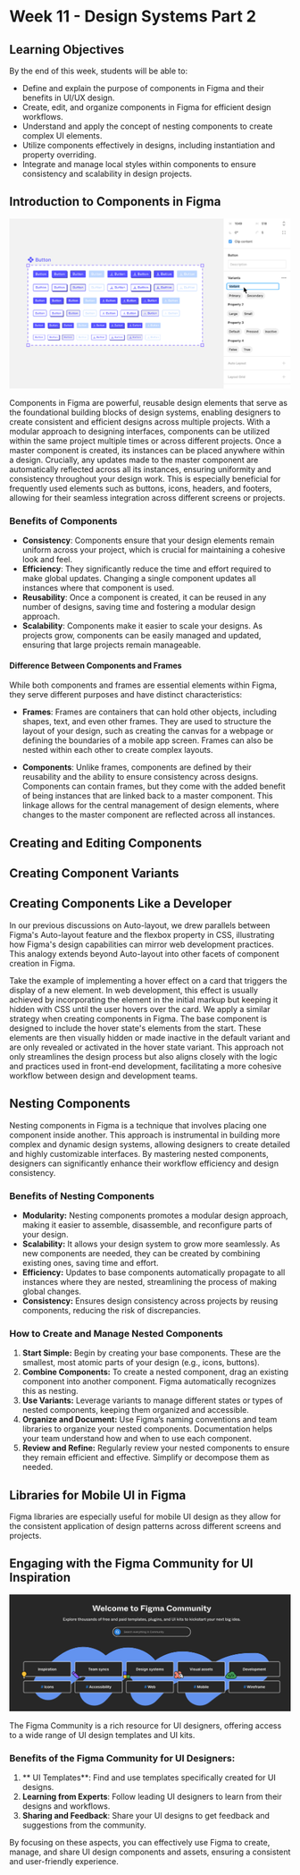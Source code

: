# Week 11 - Design Systems Part 2

## Learning Objectives

By the end of this week, students will be able to:

- Define and explain the purpose of components in Figma and their benefits in UI/UX design.
- Create, edit, and organize components in Figma for efficient design workflows.
- Understand and apply the concept of nesting components to create complex UI elements.
- Utilize components effectively in designs, including instantiation and property overriding.
- Integrate and manage local styles within components to ensure consistency and scalability in design projects.

## Introduction to Components in Figma

![Component Example](./components-banner.png)

Components in Figma are powerful, reusable design elements that serve as the foundational building blocks of design systems, enabling designers to create consistent and efficient designs across multiple projects. With a modular approach to designing interfaces, components can be utilized within the same project multiple times or across different projects. Once a master component is created, its instances can be placed anywhere within a design. Crucially, any updates made to the master component are automatically reflected across all its instances, ensuring uniformity and consistency throughout your design work. This is especially beneficial for frequently used elements such as buttons, icons, headers, and footers, allowing for their seamless integration across different screens or projects.

### Benefits of Components

- **Consistency**: Components ensure that your design elements remain uniform across your project, which is crucial for maintaining a cohesive look and feel.
- **Efficiency**: They significantly reduce the time and effort required to make global updates. Changing a single component updates all instances where that component is used.
- **Reusability**: Once a component is created, it can be reused in any number of designs, saving time and fostering a modular design approach.
- **Scalability**: Components make it easier to scale your designs. As projects grow, components can be easily managed and updated, ensuring that large projects remain manageable.

#### Difference Between Components and Frames

While both components and frames are essential elements within Figma, they serve different purposes and have distinct characteristics:

- **Frames**: Frames are containers that can hold other objects, including shapes, text, and even other frames. They are used to structure the layout of your design, such as creating the canvas for a webpage or defining the boundaries of a mobile app screen. Frames can also be nested within each other to create complex layouts.

- **Components**: Unlike frames, components are defined by their reusability and the ability to ensure consistency across designs. Components can contain frames, but they come with the added benefit of being instances that are linked back to a master component. This linkage allows for the central management of design elements, where changes to the master component are reflected across all instances.

## Creating and Editing Components

<YouTube
  title="Figma Tutorial: Components - The Basics"
  url="https://www.youtube.com/embed/k74IrUNaJVk?si=h0GvncQBVj2Bft21"
/>

## Creating Component Variants

<YouTube
  title="Figma Tutorial: Variants"
  url="https://www.youtube.com/embed/y29Xwt9dET0?si=RTlkMvLZ1HU-A2T0"
/>

## Creating Components Like a Developer

In our previous discussions on Auto-layout, we drew parallels between Figma's Auto-layout feature and the flexbox property in CSS, illustrating how Figma's design capabilities can mirror web development practices. This analogy extends beyond Auto-layout into other facets of component creation in Figma.

Take the example of implementing a hover effect on a card that triggers the display of a new element. In web development, this effect is usually achieved by incorporating the element in the initial markup but keeping it hidden with CSS until the user hovers over the card. We apply a similar strategy when creating components in Figma. The base component is designed to include the hover state's elements from the start. These elements are then visually hidden or made inactive in the default variant and are only revealed or activated in the hover state variant. This approach not only streamlines the design process but also aligns closely with the logic and practices used in front-end development, facilitating a more cohesive workflow between design and development teams.

<!-- VIDEO -->

## Nesting Components

Nesting components in Figma is a technique that involves placing one component inside another. This approach is instrumental in building more complex and dynamic design systems, allowing designers to create detailed and highly customizable interfaces. By mastering nested components, designers can significantly enhance their workflow efficiency and design consistency.

### Benefits of Nesting Components

- **Modularity:** Nesting components promotes a modular design approach, making it easier to assemble, disassemble, and reconfigure parts of your design.
- **Scalability:** It allows your design system to grow more seamlessly. As new components are needed, they can be created by combining existing ones, saving time and effort.
- **Efficiency:** Updates to base components automatically propagate to all instances where they are nested, streamlining the process of making global changes.
- **Consistency:** Ensures design consistency across projects by reusing components, reducing the risk of discrepancies.

### How to Create and Manage Nested Components

1. **Start Simple:** Begin by creating your base components. These are the smallest, most atomic parts of your design (e.g., icons, buttons).
2. **Combine Components:** To create a nested component, drag an existing component into another component. Figma automatically recognizes this as nesting.
3. **Use Variants:** Leverage variants to manage different states or types of nested components, keeping them organized and accessible.
4. **Organize and Document:** Use Figma’s naming conventions and team libraries to organize your nested components. Documentation helps your team understand how and when to use each component.
5. **Review and Refine:** Regularly review your nested components to ensure they remain efficient and effective. Simplify or decompose them as needed.

## Libraries for Mobile UI in Figma

Figma libraries are especially useful for mobile UI design as they allow for the consistent application of design patterns across different screens and projects.

<YouTube
  title="Figma tutorial: Create a shareable team library"
  url="https://www.youtube.com/embed/79T8Q6OBmRk?si=_IkxRjfrfLfE4AnQ"
/>

## Engaging with the Figma Community for UI Inspiration

![Figma Community Banner](./figma-community.png)

The Figma Community is a rich resource for UI designers, offering access to a wide range of UI design templates and UI kits.

### Benefits of the Figma Community for UI Designers:

1. ** UI Templates**: Find and use templates specifically created for UI designs.
2. **Learning from Experts**: Follow leading UI designers to learn from their designs and workflows.
3. **Sharing and Feedback**: Share your UI designs to get feedback and suggestions from the community.

By focusing on these aspects, you can effectively use Figma to create, manage, and share UI design components and assets, ensuring a consistent and user-friendly experience.
